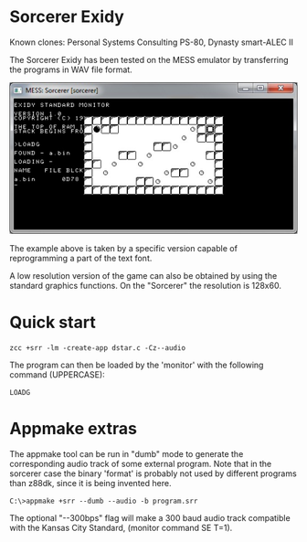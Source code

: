 # Sorcerer Exidy

Known clones:  Personal Systems Consulting PS-80,  Dynasty smart-ALEC II

The Sorcerer Exidy has been tested on the MESS emulator by transferring the programs in WAV file format.

![](images/platform/sorcerer-dstar.jpg)

The example above is taken by a specific version capable of reprogramming a part of the text font.

A low resolution version of the game can also be obtained by using the standard graphics functions.   On the "Sorcerer" the resolution is 128x60.

# Quick start


    zcc +srr -lm -create-app dstar.c -Cz--audio


The program can then be loaded by the 'monitor' with the following command (UPPERCASE):

    LOADG



# Appmake extras

The appmake tool can be run in "dumb" mode to generate the corresponding audio track of some external program.
Note that in the sorcerer case the binary 'format' is probably not used by different programs than z88dk, since it is being invented here.

    C:\>appmake +srr --dumb --audio -b program.srr
    
The optional "--300bps" flag will make a 300 baud audio track compatible with the Kansas City Standard, (monitor command SE T=1).




